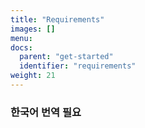 ```yaml
---
title: "Requirements"
images: []
menu:
docs:
  parent: "get-started"
  identifier: "requirements"
weight: 21
---
```


### 한국어 번역 필요
